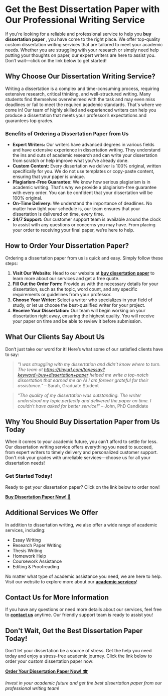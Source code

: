 # Get the Best Dissertation Paper with Our Professional Writing Service

If you're looking for a reliable and professional service to help you **buy dissertation paper** , you have come to the right place. We offer top-quality custom dissertation writing services that are tailored to meet your academic needs. Whether you are struggling with your research or simply need help putting your thoughts on paper, our expert writers are here to assist you. Don’t wait—click on the link below to get started!

## Why Choose Our Dissertation Writing Service?

Writing a dissertation is a complex and time-consuming process, requiring extensive research, critical thinking, and well-structured writing. Many students find themselves overwhelmed with the task and may even miss deadlines or fail to meet the required academic standards. That's where we come in! Our team of highly skilled and experienced writers can help you produce a dissertation that meets your professor’s expectations and guarantees top grades.

### Benefits of Ordering a Dissertation Paper from Us

- **Expert Writers:** Our writers have advanced degrees in various fields and have extensive experience in dissertation writing. They understand the ins and outs of academic research and can write your dissertation from scratch or help improve what you've already done.
- **Custom Content:** Every dissertation we deliver is 100% original, written specifically for you. We do not use templates or copy-paste content, ensuring that your paper is unique.
- **Plagiarism-Free Guarantee:** We know how serious plagiarism is in academic writing. That's why we provide a plagiarism-free guarantee with every order. You can be confident that your dissertation will be 100% original.
- **On-Time Delivery:** We understand the importance of deadlines. No matter how tight your schedule is, our team ensures that your dissertation is delivered on time, every time.
- **24/7 Support:** Our customer support team is available around the clock to assist with any questions or concerns you may have. From placing your order to receiving your final paper, we’re here to help.

## How to Order Your Dissertation Paper?

Ordering a dissertation paper from us is quick and easy. Simply follow these steps:

1. **Visit Our Website:** Head to our website at [**buy dissertation paper**](https://tinyurl.com/topessay?keyword=buy+dissertation+paper) to learn more about our services and get a free quote.
2. **Fill Out the Order Form:** Provide us with the necessary details for your dissertation, such as the topic, word count, and any specific requirements or guidelines from your professor.
3. **Choose Your Writer:** Select a writer who specializes in your field of study, or let us choose the best-qualified writer for your project.
4. **Receive Your Dissertation:** Our team will begin working on your dissertation right away, ensuring the highest quality. You will receive your paper on time and be able to review it before submission.

## What Our Clients Say About Us

Don’t just take our word for it! Here’s what some of our satisfied clients have to say:

> _"I was struggling with my dissertation and didn’t know where to turn. The team at https://tinyurl.com/topessay?keyword=buy+dissertation+paper helped me write a top-notch dissertation that earned me an A! I am forever grateful for their assistance."_ – Sarah, Graduate Student

> _"The quality of my dissertation was outstanding. The writer understood my topic perfectly and delivered the paper on time. I couldn’t have asked for better service!"_ – John, PhD Candidate

## Why You Should Buy Dissertation Paper from Us Today

When it comes to your academic future, you can’t afford to settle for less. Our dissertation writing service offers everything you need to succeed, from expert writers to timely delivery and personalized customer support. Don't risk your grades with unreliable services—choose us for all your dissertation needs!

### Get Started Today!

Ready to get your dissertation paper? Click on the link below to order now!

[**Buy Dissertation Paper Now!** 🚀](https://tinyurl.com/topessay?keyword=buy+dissertation+paper)

## Additional Services We Offer

In addition to dissertation writing, we also offer a wide range of academic services, including:

- Essay Writing
- Research Paper Writing
- Thesis Writing
- Homework Help
- Coursework Assistance
- Editing & Proofreading

No matter what type of academic assistance you need, we are here to help. Visit our website to explore more about our [**academic services**](https://tinyurl.com/topessay?keyword=buy+dissertation+paper)!

## Contact Us for More Information

If you have any questions or need more details about our services, feel free to [**contact us**](https://tinyurl.com/topessay?keyword=buy+dissertation+paper) anytime. Our friendly support team is ready to assist you!

## Don't Wait, Get the Best Dissertation Paper Today!

Don’t let your dissertation be a source of stress. Get the help you need today and enjoy a stress-free academic journey. Click the link below to order your custom dissertation paper now:

[**Order Your Dissertation Paper Now!** 🎓](https://tinyurl.com/topessay?keyword=buy+dissertation+paper)

_Invest in your academic future and get the best dissertation paper from our professional writing team!_
